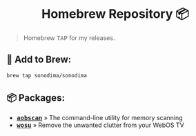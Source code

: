 <h1 align="center">Homebrew Repository 📦</h1>

> Homebrew <kbd>TAP</kbd> for my releases.

## 🍺 Add to Brew:

```sh
brew tap sonodima/sonodima
```

## 📦 Packages:
-  <kbd><a href="https://github.com/sonodima/aobscan-cli"><b>aobscan</b></a></kbd> » The command-line utility for memory scanning
-  <kbd><a href="https://github.com/sonodima/webos-unclutter"><b>wosu</b></a></kbd> » Remove the unwanted clutter from your WebOS TV
